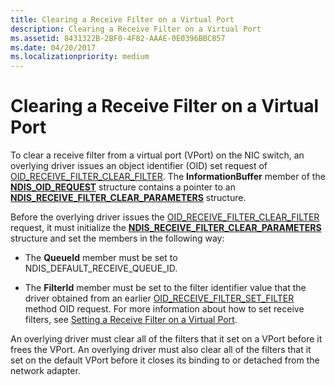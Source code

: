 ```yaml
---
title: Clearing a Receive Filter on a Virtual Port
description: Clearing a Receive Filter on a Virtual Port
ms.assetid: 8431322B-2BF0-4F82-AAAE-0E0396BBC857
ms.date: 04/20/2017
ms.localizationpriority: medium
---
```


# Clearing a Receive Filter on a Virtual Port


To clear a receive filter from a virtual port (VPort) on the NIC switch, an overlying driver issues an object identifier (OID) set request of [OID\_RECEIVE\_FILTER\_CLEAR\_FILTER](https://docs.microsoft.com/windows-hardware/drivers/network/oid-receive-filter-clear-filter). The **InformationBuffer** member of the [**NDIS\_OID\_REQUEST**](https://docs.microsoft.com/windows-hardware/drivers/ddi/ndis/ns-ndis-_ndis_oid_request) structure contains a pointer to an [**NDIS\_RECEIVE\_FILTER\_CLEAR\_PARAMETERS**](https://docs.microsoft.com/windows-hardware/drivers/ddi/ntddndis/ns-ntddndis-_ndis_receive_filter_clear_parameters) structure.

Before the overlying driver issues the [OID\_RECEIVE\_FILTER\_CLEAR\_FILTER](https://docs.microsoft.com/windows-hardware/drivers/network/oid-receive-filter-clear-filter) request, it must initialize the [**NDIS\_RECEIVE\_FILTER\_CLEAR\_PARAMETERS**](https://docs.microsoft.com/windows-hardware/drivers/ddi/ntddndis/ns-ntddndis-_ndis_receive_filter_clear_parameters) structure and set the members in the following way:

-   The **QueueId** member must be set to NDIS\_DEFAULT\_RECEIVE\_QUEUE\_ID.

-   The **FilterId** member must be set to the filter identifier value that the driver obtained from an earlier [OID\_RECEIVE\_FILTER\_SET\_FILTER](https://docs.microsoft.com/windows-hardware/drivers/network/oid-receive-filter-set-filter) method OID request. For more information about how to set receive filters, see [Setting a Receive Filter on a Virtual Port](setting-a-receive-filter-on-a-virtual-port.md).

An overlying driver must clear all of the filters that it set on a VPort before it frees the VPort. An overlying driver must also clear all of the filters that it set on the default VPort before it closes its binding to or detached from the network adapter.

 

 





